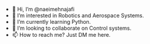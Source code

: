 - 👋 Hi, I’m @naeimehnajafi
- 👀 I’m interested in Robotics and Aerospace Systems.
- 🌱 I’m currently learning Python.
- 💞️ I’m looking to collaborate on Control systems.
- 📫 How to reach me? Just DM me here.

<!---
naeimeh77/naeimeh77 is a ✨ special ✨ repository because its `README.md` (this file) appears on your GitHub profile.
You can click the Preview link to take a look at your changes.
--->
